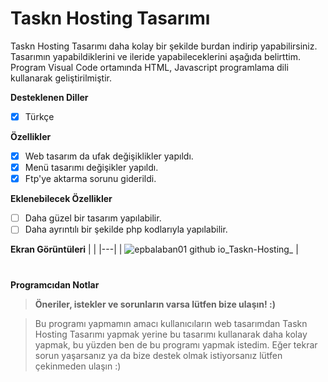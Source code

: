 # Taskn Hosting Tasarımı
Taskn Hosting Tasarımı daha kolay bir şekilde burdan indirip yapabilirsiniz. Tasarımın yapabildiklerini ve ileride yapabileceklerini aşağıda belirttim. Program Visual Code ortamında HTML, Javascript programlama dili kullanarak geliştirilmiştir.

<b>Desteklenen Diller</b>
- [x] Türkçe

<b>Özellikler</b>

- [x] Web tasarım da ufak değişiklikler yapıldı.
- [x] Menü tasarımı değişikler yapıldı.
- [x] Ftp'ye aktarma sorunu giderildi.

<b>Eklenebilecek Özellikler</b>

- [ ] Daha güzel bir tasarım yapılabilir.
- [ ] Daha ayrıntılı bir şekilde php kodlarıyla yapılabilir.

<b>Ekran Görüntüleri</b>
|   |
|---|
| ![epbalaban01 github io_Taskn-Hosting_](https://user-images.githubusercontent.com/42430554/184120923-66e99642-615a-416a-bbe0-87a38872ad0a.png) | 




#
<b>Programcıdan Notlar</b>
> <b>Öneriler, istekler ve sorunların varsa lütfen bize ulaşın! :)</b>

> Bu programı yapmamın amacı kullanıcıların web tasarımdan Taskn Hosting Tasarımı yapmak yerine bu tasarımı kullanarak daha kolay yapmak, bu yüzden ben de bu programı yapmak istedim. Eğer tekrar sorun yaşarsanız ya da bize destek olmak istiyorsanız lütfen çekinmeden ulaşın :)
